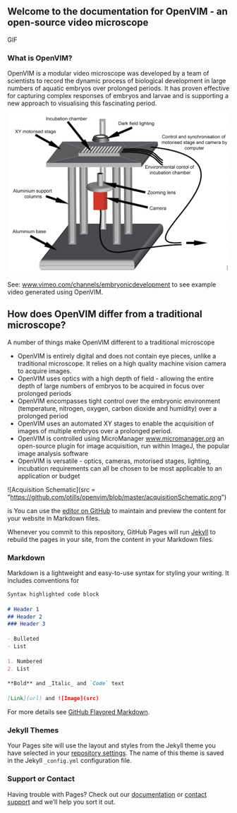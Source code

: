 ## Welcome to the documentation for OpenVIM - an open-source video microscope

GIF 

### What is OpenVIM?
OpenVIM is a modular video microscope was developed by a team of scientists to record the dynamic process of biological development in large numbers of aquatic embryos over prolonged periods. It has proven effective for capturing complex responses of embryos and larvae and is supporting a new approach to visualising this fascinating period.

![OpenVIM Figure](https://github.com/otills/openvim/blob/master/OpenVIM.png)

See: www.vimeo.com/channels/embryonicdevelopment to see example video generated using OpenVIM.

## How does OpenVIM differ from a traditional microscope?
A number of things make OpenVIM different to a traditional microscope
* OpenVIM is entirely digital and does not contain eye pieces, unlike a traditional microscope. It relies on a high quality machine vision camera to acquire images.
* OpenVIM uses optics with a high depth of field - allowing the entire depth of large numbers of embryos to be acquired in focus over prolonged periods
* OpenVIM encompasses tight control over the embryonic environment (temperature, nitrogen, oxygen, carbon dioxide and humidity) over a prolonged period
* OpenVIM uses an automated XY stages to enable the acquisition of images of multiple embryos over a prolonged period.
* OpenVIM is controlled using MicroManager www.micromanager.org an open-source plugin for image acquisition, run within ImageJ, the popular image analysis software
* OpenVIM is versatile - optics, cameras, motorised stages, lighting, incubation requirements can all be chosen to be most applicable to an application or budget


![Acquisition Schematic](src = "https://github.com/otills/openvim/blob/master/acquisitionSchematic.png")




is You can use the [editor on GitHub](https://github.com/otills/openvim/edit/master/README.md) to maintain and preview the content for your website in Markdown files.

Whenever you commit to this repository, GitHub Pages will run [Jekyll](https://jekyllrb.com/) to rebuild the pages in your site, from the content in your Markdown files.

### Markdown

Markdown is a lightweight and easy-to-use syntax for styling your writing. It includes conventions for

```markdown
Syntax highlighted code block

# Header 1
## Header 2
### Header 3

- Bulleted
- List

1. Numbered
2. List

**Bold** and _Italic_ and `Code` text

[Link](url) and ![Image](src)
```

For more details see [GitHub Flavored Markdown](https://guides.github.com/features/mastering-markdown/).

### Jekyll Themes

Your Pages site will use the layout and styles from the Jekyll theme you have selected in your [repository settings](https://github.com/otills/openvim/settings). The name of this theme is saved in the Jekyll `_config.yml` configuration file.

### Support or Contact

Having trouble with Pages? Check out our [documentation](https://help.github.com/categories/github-pages-basics/) or [contact support](https://github.com/contact) and we’ll help you sort it out.
